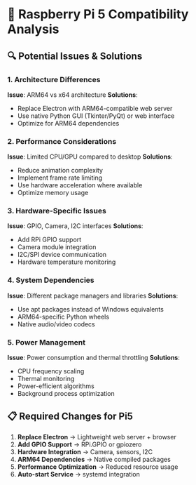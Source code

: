 # 🍓 Raspberry Pi 5 Compatibility Analysis

## 🔍 Potential Issues & Solutions

### 1. **Architecture Differences**
**Issue**: ARM64 vs x64 architecture
**Solutions**:
- Replace Electron with ARM64-compatible web server
- Use native Python GUI (Tkinter/PyQt) or web interface
- Optimize for ARM64 dependencies

### 2. **Performance Considerations**
**Issue**: Limited CPU/GPU compared to desktop
**Solutions**:
- Reduce animation complexity
- Implement frame rate limiting
- Use hardware acceleration where available
- Optimize memory usage

### 3. **Hardware-Specific Issues**
**Issue**: GPIO, Camera, I2C interfaces
**Solutions**:
- Add RPi GPIO support
- Camera module integration
- I2C/SPI device communication
- Hardware temperature monitoring

### 4. **System Dependencies**
**Issue**: Different package managers and libraries
**Solutions**:
- Use apt packages instead of Windows equivalents
- ARM64-specific Python wheels
- Native audio/video codecs

### 5. **Power Management**
**Issue**: Power consumption and thermal throttling
**Solutions**:
- CPU frequency scaling
- Thermal monitoring
- Power-efficient algorithms
- Background process optimization

## 📋 Required Changes for Pi5

1. **Replace Electron** → Lightweight web server + browser
2. **Add GPIO Support** → RPi.GPIO or gpiozero
3. **Hardware Integration** → Camera, sensors, I2C
4. **ARM64 Dependencies** → Native compiled packages
5. **Performance Optimization** → Reduced resource usage
6. **Auto-start Service** → systemd integration

